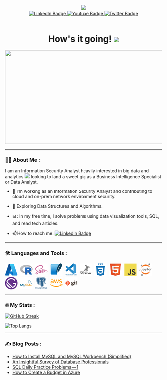 <div id="header" align="center">
  <img src="https://media.giphy.com/media/M9gbBd9nbDrOTu1Mqx/giphy.gif" width="200"/>
  <div id="badges">
    <a href="https://www.linkedin.com/in/carlosonthecloud">
      <img src="https://img.shields.io/badge/LinkedIn-blue?style=for-the-badge&logo=linkedin&logoColor=white" alt="LinkedIn Badge"/>
    </a>
    <a href="your-youtube-URL">
      <img src="https://img.shields.io/badge/YouTube-red?style=for-the-badge&logo=youtube&logoColor=white" alt="Youtube Badge"/>
    </a>
    <a href="https://twitter.com/CarlosOnDevops">
      <img src="https://img.shields.io/badge/Twitter-blue?style=for-the-badge&logo=twitter&logoColor=white" alt="Twitter Badge"/>
    </a>
  </div>
     <img src="https://komarev.com/ghpvc/?username=CarlosOnDevOps&style=flat-square&color=blue" alt=""/>
  <h1>
  How's it going! 
  <img src="https://media.giphy.com/media/hvRJCLFzcasrR4ia7z/giphy.gif" width="30px"/>
</h1>
</div>  

<div align="center">
  <img src="https://media.giphy.com/media/dWesBcTLavkZuG35MI/giphy.gif" width="675" height="300"/>
</div>

---

### :man_technologist: About Me :
I am an Information Security Analyst heavily interested in big data and analytics <img src="https://media.giphy.com/media/WUlplcMpOCEmTGBtBW/giphy.gif" width="30"> looking to land a sweet gig as a Business Intelligence Specialist or Data Analyst. 
- :brain: I’m working as an Information Security Analyst and contributing to cloud and on-prem network environment security.

- :seedling: Exploring Data Structures and Algorithms.

- 📊: In my free time, I solve problems using data visualization tools, SQL, and read tech articles.

- :mailbox:How to reach me: [![Linkedin Badge](https://img.shields.io/badge/LinkedIn-blue?style=for-the-badge&logo=linkedin&logoColor=white)](www.linkedin.com/in/josé-carlos-moreno-aa2a18192)

---

### :hammer_and_wrench: Languages and Tools :
<div>
  <img src="https://github.com/devicons/devicon/blob/master/icons/azure/azure-original.svg" title="Azure" alt="Azure" width="40" height="40"/>&nbsp;
  <img src="https://github.com/devicons/devicon/blob/master/icons/r/r-original.svg" title="R" alt="R" width="40" height="40"/>&nbsp;
  <img src="https://github.com/devicons/devicon/blob/master/icons/sass/sass-original.svg" title="SASS" alt="SASS" width="40" height="40"/>&nbsp;
  <img src="https://github.com/devicons/devicon/blob/master/icons/sqlite/sqlite-original.svg" title="SQLite" alt="SQLite" width="40" height="40"/>&nbsp;
  <img src="https://github.com/devicons/devicon/blob/master/icons/vscode/vscode-original-wordmark.svg" title="Visual Studio Code" alt="Visual Studio Code" width="40" height="40"/>&nbsp;
  <img src="https://github.com/devicons/devicon/blob/master/icons/microsoftsqlserver/microsoftsqlserver-plain-wordmark.svg" title="Microsoft SQL Server" alt="Microsoft SQL Server" width="40" height="40"/>&nbsp;
  <img src="https://github.com/devicons/devicon/blob/master/icons/css3/css3-plain-wordmark.svg"  title="CSS3" alt="CSS" width="40" height="40"/>&nbsp;
  <img src="https://github.com/devicons/devicon/blob/master/icons/html5/html5-original.svg" title="HTML5" alt="HTML" width="40" height="40"/>&nbsp;
  <img src="https://github.com/devicons/devicon/blob/master/icons/javascript/javascript-original.svg" title="JavaScript" alt="JavaScript" width="40" height="40"/>&nbsp;
  <img src="https://github.com/devicons/devicon/blob/master/icons/jupyter/jupyter-original-wordmark.svg" title="Jupyter" alt="Jupyter" width="40" height="40"/>&nbsp;
  <img src="https://github.com/devicons/devicon/blob/master/icons/gatsby/gatsby-original.svg" title="Gatsby"  alt="Gatsby" width="40" height="40"/>&nbsp;
  <img src="https://github.com/devicons/devicon/blob/master/icons/mysql/mysql-original-wordmark.svg" title="MySQL"  alt="MySQL" width="40" height="40"/>&nbsp;
  <img src="https://github.com/devicons/devicon/blob/master/icons/postgresql/postgresql-plain-wordmark.svg" title="PostgreSQL" alt="PostgreSQL" width="40" height="40"/>&nbsp;
  <img src="https://github.com/devicons/devicon/blob/master/icons/amazonwebservices/amazonwebservices-plain-wordmark.svg" title="AWS" alt="AWS" width="40" height="40"/>&nbsp;
  <img src="https://github.com/devicons/devicon/blob/master/icons/git/git-original-wordmark.svg" title="Git" **alt="Git" width="40" height="40"/>
</div>

---

### :fire: My Stats :
[![GitHub Streak](http://github-readme-streak-stats.herokuapp.com?user=CarlosOnDevOps&theme=radical&hide_border=true&date_format=M%20j%5B%2C%20Y%5D)](https://git.io/streak-stats)

[![Top Langs](https://github-readme-stats.vercel.app/api/top-langs/?username=CarlosOnDevOps)](https://github.com/anuraghazra/github-readme-stats)

---

### :writing_hand: Blog Posts :
<!-- BLOG-POST-LIST:START -->
- [How to Install MySQL and MySQL Workbench &lpar;Simplified&rpar;](https://medium.com/@cmor3/how-to-install-mysql-and-mysql-workbench-simplified-bbcf637f28f0?source=rss-515980d3c555------2)
- [An Insightful Survey of Database Professionals](https://medium.com/@cmor3/an-insightful-survey-of-database-professionals-c2721af9d65e?source=rss-515980d3c555------2)
- [SQL Daily Practice Problems — 1](https://medium.com/@cmor3/sql-daily-practice-problems-1-7d50567a7130?source=rss-515980d3c555------2)
- [How to Create a Budget in Azure](https://medium.com/@cmor3/how-to-create-a-budget-in-azure-95ec4fddffb1?source=rss-515980d3c555------2)
<!-- BLOG-POST-LIST:END -->
